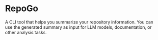 # RepoGo
A CLI tool that helps you summarize your repository information. You can use the generated summary as input for LLM models, documentation, or other analysis tasks.
